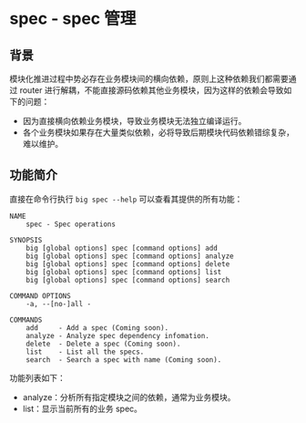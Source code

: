 # spec - spec 管理

## 背景

模块化推进过程中势必存在业务模块间的横向依赖，原则上这种依赖我们都需要通过 router 进行解耦，不能直接源码依赖其他业务模块，因为这样的依赖会导致如下的问题：

- 因为直接横向依赖业务模块，导致业务模块无法独立编译运行。
- 各个业务模块如果存在大量类似依赖，必将导致后期模块代码依赖错综复杂，难以维护。

## 功能简介

直接在命令行执行 `big spec --help` 可以查看其提供的所有功能：

```
NAME
    spec - Spec operations

SYNOPSIS
    big [global options] spec [command options] add
    big [global options] spec [command options] analyze
    big [global options] spec [command options] delete
    big [global options] spec [command options] list
    big [global options] spec [command options] search

COMMAND OPTIONS
    -a, --[no-]all -

COMMANDS
    add     - Add a spec (Coming soon).
    analyze - Analyze spec dependency infomation.
    delete  - Delete a spec (Coming soon).
    list    - List all the specs.
    search  - Search a spec with name (Coming soon).
```

功能列表如下：

- analyze：分析所有指定模块之间的依赖，通常为业务模块。
- list：显示当前所有的业务 spec。
